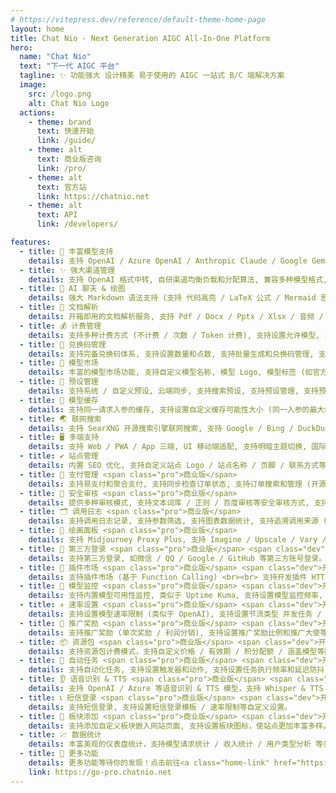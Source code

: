 ```yaml
---
# https://vitepress.dev/reference/default-theme-home-page
layout: home
title: Chat Nio - Next Generation AIGC All-In-One Platform
hero:
  name: "Chat Nio"
  text: "下一代 AIGC 平台"
  tagline: ✨ 功能强大 设计精美 易于使用的 AIGC 一站式 B/C 端解决方案
  image:
    src: /logo.png
    alt: Chat Nio Logo
  actions:
    - theme: brand
      text: 快速开始
      link: /guide/
    - theme: alt
      text: 商业版咨询
      link: /pro/
    - theme: alt
      text: 官方站
      link: https://chatnio.net
    - theme: alt
      text: API
      link: /developers/

features:
  - title: 🤖️ 丰富模型支持
    details: 支持 OpenAI / Azure OpenAI / Anthropic Claude / Google Gemini / Midjourney / 讯飞星火 / 百川 AI / Moonshot / 智谱 ChatGLM / 通义千问 / 云雀大模型 / 腾讯混元 / 360 智脑等模型, 适配 LocalAI / Ollama 等私有化部署模型 (LLaMa / RWKV / SDXL 等), 支持对接 One API 等中转。
  - title: ✨ 强大渠道管理
    details: 支持 OpenAI 格式中转, 自研渠道均衡负载和分配算法, 兼容多种模型格式, 支持多渠道管理 (优先级/权重/用户分组/模型映射/状态管理), 支持内置渠道重试 (支持自定义渠道重试次数), 内置上游隐藏。 <br><br> <span class="pro">商业版</span> <span class="dev">开发中</span> 支持多 API Key 管理 / 渠道健康率监控和自动禁用启用渠道
  - title: 🤯 AI 聊天 & 绘图
    details: 强大 Markdown 语法支持 (支持 代码高亮 / LaTeX 公式 / Mermaid 思维导图 / 图表绘制), 支持对话云端同步, 支持分享对话, 支持对话保存为图片 (携带站点 Logo 等信息), 支持分享管理和站点直链分享对话, 支持集成绘图模型 (DALL-E / Stable Diffusion / Midjourney 等), 支持 Midjourney U/V/R 操作。
  - title: 📖 文档解析
    details: 开箱即用的文档解析服务, 支持 Pdf / Docx / Pptx / Xlsx / 音频 / 图片等文件类型解析, 支持多种图片存储方案 (Base64 / Local / AWS S3 / Cloudflare R2 / 腾讯云 COS / 阿里云 OSS / MinIO / Telegram CDN 等), 同时支持 OCR 图片识别 (基于开源 PaddleOCR 支持私有化部署)。
  - title: 💰 计费管理
    details: 支持多种计费方式 (不计费 / 次数 / Token 计费), 支持设置允许模型, 支持快速导入内置价格模板 (可自定义汇率)或同步上游价格设定, 同时在弹性计费基础上支持订阅计划 (支持订阅计划自定义配额 / 计划分层 / 升降级 / 折扣设定), 支持设置订阅配额图表设置, 支持快速导入其他级别订阅, 支持同步上游订阅设置。
  - title: 🎫 兑换码管理
    details: 支持完备兑换码体系, 支持设置数量和点数, 支持批量生成和兑换码管理, 支持礼品码/兑换码类型 (礼品码一种礼品码类型一个用户只能使用一次可用于福利发放, 兑换码一种兑换码类型一个用户可以使用多次可用于发卡和兑换商品), 支持礼品码查看领取用户 / 创建时间 / 领取时间等信息。
  - title: 🎈 模型市场
    details: 丰富的模型市场功能, 支持自定义模型名称, 模型 Logo, 模型标签 (如官方/绘图/高定价/高质量/多模态等), 自动绑定价格设定中的模型价格, 支持设置默认列表显示模型, 支持顺序拖拽自定义排序, 支持设置是否为高上下文 (搭配文件解析服务实现非高上下文模型的内容切割), 使用户可以更好的了解模型的特性。
  - title: 🎃 预设管理
    details: 支持系统 / 自定义预设, 云端同步, 支持搜索预设, 支持预设管理, 支持预设克隆, 支持设置预设图像 / 简介 / 上下文角色消息。<br><br> <span class="pro">商业版</span> <span class="dev">开发中</span> <strong>自写 GPTs 平台</strong>, 支持应用市场, 支持用户上下架预设 / 后台审核 / 使用量统计, API 调用应用预设 (并非对接逆向 GPTs)。
  - title: 🎉 模型缓存
    details: 支持同一请求入参的缓存, 支持设置自定义缓存可能性大小 (同一入参的最大缓存结果数量, 防止多次请求返回相同结果), 支持设置缓存过期时间 (缓存结果的有效时间)。
  - title: 🌏 联网搜索
    details: 支持 SearXNG 开源搜索引擎联网搜索, 支持 Google / Bing / DuckDuckGo / Yahoo / WikiPedia / Arxiv / Qwant 等数十种搜索引擎搜索, 支持安全搜索模式, 内容截断, 图片代理, 测试搜索可用性等功能。 (支持全部模型 & 模型无需支持 function calling)。
  - title: 🖥 多端支持
    details: 支持 Web / PWA / App 三端, UI 移动端适配, 支持明暗主题切换, 国际化支持 (多语言切换) <br> 支持 Windows / MacOS / Linux / Android / iOS App <br><br> <span class="pro">商业版</span> 支持 Web / PWA / App / 小程序 四端
  - title: ✔️ 站点管理
    details: 内置 SEO 优化, 支持自定义站点 Logo / 站点名称 / 页脚 / 联系方式等, 支持设置用户初始点数, 支持站点公告 / 通知功能, 支持设置 SMTP 发件。 <br><br> <span class="pro">商业版</span> 支持设置 Google Analytics 等统计服务 / 支持上传 Logo
  - title: 💸 支付管理 <span class="pro">商业版</span>
    details: 支持易支付和聚合支付, 支持同步检查订单状态, 支持订单搜索和管理 (开源版仅支持发卡)。 <br><br> <span class="dev">开发中</span> 支持官方微信 / 官方支付宝 / 官方 Stripe 等支付方式
  - title: 📄 安全审核 <span class="pro">商业版</span>
    details: 提供多种审核模式, 支持文本词库 / 正则 / 百度审核等安全审核方式, 支持特定模型审核，提供安全的体验。
  - title: 🗂 调用日志 <span class="pro">商业版</span>
    details: 支持调用日志记录, 支持参数筛选, 支持图表数据统计, 支持追溯调用来源 (本次调用的全部渠道历史), 支持存储 Prompt (可选开启)。
  - title: 🎨 绘画面板 <span class="pro">商业版</span>
    details: 支持 Midjourney Proxy Plus, 支持 Imagine / Upscale / Vary / Zoom Out 等众多功能， 支持 Seed 获取。 <br><br> <span class="dev">开发中</span> 支持 Midjourney Proxy (Plus) 格式中转 / 支持局部重绘 (Vary Region)
  - title: 👋 第三方登录 <span class="pro">商业版</span> <span class="dev">开发中</span>
    details: 支持第三方登录, 如微信 / QQ / Google / GitHub 等第三方账号登录。
  - title: 🧩 插件市场 <span class="pro">商业版</span> <span class="dev">开发中</span>
    details: 支持插件市场 (基于 Function Calling) <br><br> 支持开发插件 HTTP / Python / Node.js / PHP / Java / Go 等运行时。
  - title: 📡 模型监控 <span class="pro">商业版</span> <span class="dev">开发中</span>
    details: 支持内置模型可用性监控, 类似于 Uptime Kuma, 支持设置模型监控频率, 支持设置模型监控报警，支持分组监控。
  - title: ✈ 速率设置 <span class="pro">商业版</span> <span class="dev">开发中</span>
    details: 支持设置模型速率限制 (类似于 OpenAI), 支持设置节流类型 并发任务 / RPM 每分钟请求数 / RPH 每小时请求数 / RPD 每天请求数), 支持设置用户分组速率。 
  - title: 📣 推广奖励 <span class="pro">商业版</span> <span class="dev">开发中</span>
    details: 支持推广奖励 (单次奖励 / 利润分销), 支持设置推广奖励比例和推广大使等级比例。<br>支持划转余额, 支持推广排行榜, 支持设置提现门槛选项。
  - title: 📦 资源包 <span class="pro">商业版</span> <span class="dev">开发中</span>
    details: 支持资源包计费模式，支持自定义价格 / 有效期 / 积分配额 / 涵盖模型等配置。介于弹性计费和订阅计划之间的计费模式，支持更灵活和更细致化的计费方式。
  - title: 📅 自动任务 <span class="pro">商业版</span> <span class="dev">开发中</span>
    details: 支持自动化任务, 支持设置触发器和动作, 支持设置任务执行频率和延迟防抖, 支持设置任务执行时间, 支持设置任务执行条件。 (适用场景示例：AutoDL GPU 服务器自动休眠)
  - title: 👂 语音识别 & TTS <span class="pro">商业版</span> <span class="dev">开发中</span>
    details: 支持 OpenAI / Azure 等语音识别 & TTS 模型，支持 Whisper & TTS 格式中转。
  - title: 📞 短信登录 <span class="pro">商业版</span> <span class="dev">开发中</span>
    details: 支持短信登录, 支持设置短信登录模板 / 速率限制等自定义设置。
  - title: 📝 板块添加 <span class="pro">商业版</span> <span class="dev">开发中</span>
    details: 支持添加自定义板块嵌入网站页面, 支持设置板块图标，使站点更加丰富多样。
  - title: 📈 数据统计
    details: 丰富美观的仪表盘统计，支持模型请求统计 / 收入统计 / 用户类型分析 等多种统计图表。
  - title: 🌮 更多功能
    details: 更多功能等待你的发现！点击前往<a class="home-link" href="https://go-pro.chatnio.net">商业版演示站点</a>体验更多功能。
    link: https://go-pro.chatnio.net
---
```

